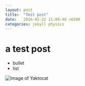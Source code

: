 ```yaml
---
layout: post
title:  "Test post"
date:   2016-02-22 11:09:40 +0200
categories: jekyll physics
---
```

# a test post

- bullet
- list


![Image of Yaktocat](https://octodex.github.com/images/yaktocat.png)
